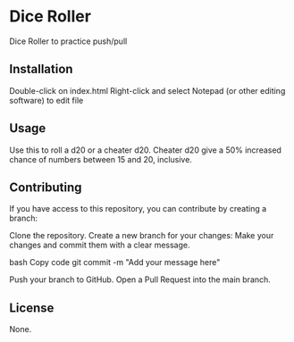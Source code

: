 # Dice Roller
Dice Roller to practice push/pull

## Installation
Double-click on index.html
Right-click and select Notepad (or other editing software) to edit file

## Usage
Use this to roll a d20 or a cheater d20.
Cheater d20 give a 50% increased chance of numbers between 15 and 20, inclusive.

## Contributing
If you have access to this repository, you can contribute by creating a branch:

Clone the repository.
Create a new branch for your changes:
Make your changes and commit them with a clear message.

bash
Copy code
git commit -m "Add your message here"

Push your branch to GitHub.
Open a Pull Request into the main branch.

## License
None.
